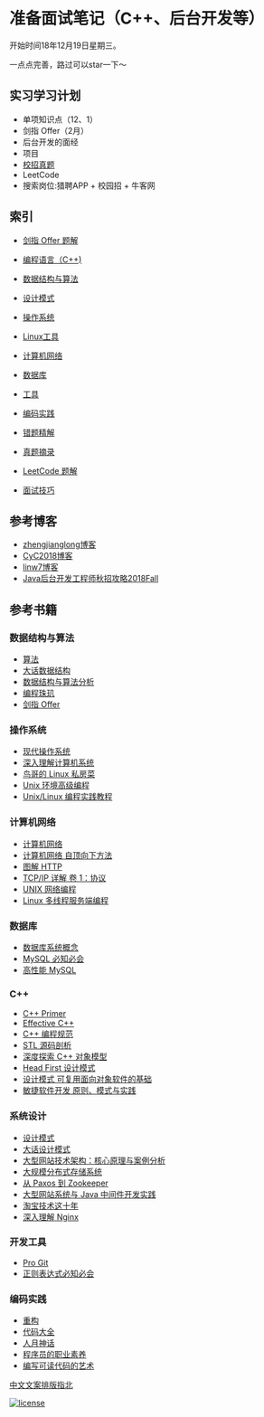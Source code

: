 # 准备面试笔记（C++、后台开发等）

开始时间18年12月19日星期三。

一点点完善，路过可以star一下～

## 实习学习计划

- 单项知识点（12、1）
- 剑指 Offer（2月）
- 后台开发的面经
- 项目
- [校招真题](https://www.nowcoder.com/discuss/68802?type=0&order=0&pos=10&page=1)
- LeetCode
- 搜索岗位:猎聘APP + 校园招 + 牛客网

## 索引

- [剑指 Offer 题解](https://github.com/ChuangLiu727/GetJob/blob/master/剑指offer/剑指offer.md)
- [编程语言（C++)](https://github.com/ChuangLiu727/GetJob/blob/master/C++/C++.md)
- [数据结构与算法](https://github.com/ChuangLiu727/GetJob/blob/master/数据结构与算法/数据结构与算法.md)
- [设计模式](https://github.com/ChuangLiu727/GetJob/blob/master/设计模式/设计模式.md)

- [操作系统](https://github.com/linw7/Skill-Tree/blob/master/操作系统.md)
- [Linux工具](https://github.com/linw7/Skill-Tree/blob/master/Linux工具.md)
- [计算机网络](https://github.com/linw7/Skill-Tree/blob/master/计算机网络.md)
- [数据库](https://github.com/linw7/Skill-Tree/blob/master/数据库.md)
- [工具](https://github.com/CyC2018/CS-Notes#hammer-%E5%B7%A5%E5%85%B7)
- [编码实践](https://github.com/CyC2018/CS-Notes#speak_no_evil-%E7%BC%96%E7%A0%81%E5%AE%9E%E8%B7%B5)
- [错题精解](https://github.com/linw7/Skill-Tree/blob/master/错题精解.md)
- [真题摘录](https://github.com/linw7/Skill-Tree/blob/master/真题摘录.md)
- [LeetCode 题解](https://github.com/CyC2018/CS-Notes/blob/master/docs/notes/Leetcode%20%E9%A2%98%E8%A7%A3.md)
- [面试技巧](https://github.com/ChuangLiu727/GetJob/blob/master/面试技巧.md)

## 参考博客

- [zhengjianglong博客](https://zhengjianglong.gitbooks.io/note-of-interview/content/)
- [CyC2018博客](https://github.com/CyC2018/CS-Notes)
- [linw7博客](https://github.com/linw7/Skill-Tree)
- [Java后台开发工程师秋招攻略2018Fall](http://williamsun.cn/2018/06/02/Java%E5%90%8E%E5%8F%B0%E5%BC%80%E5%8F%91%E5%B7%A5%E7%A8%8B%E5%B8%88%E7%A7%8B%E6%8B%9B%E6%94%BB%E7%95%A52018Fall/)

## 参考书籍

### 数据结构与算法

- [算法](https://book.douban.com/subject/19952400/)
- [大话数据结构](https://book.douban.com/subject/6424904/)
- [数据结构与算法分析](https://book.douban.com/subject/3351237/)
- [编程珠玑](https://book.douban.com/subject/3227098/)
- [剑指 Offer](https://book.douban.com/subject/25910559/)

### 操作系统

- [现代操作系统](https://book.douban.com/subject/3852290/)
- [深入理解计算机系统](https://book.douban.com/subject/26912767/)
- [鸟哥的 Linux 私房菜](https://book.douban.com/subject/4889838/)
- [Unix 环境高级编程](https://book.douban.com/subject/25900403/)
- [Unix/Linux 编程实践教程](https://book.douban.com/subject/1219329/)

### 计算机网络

- [计算机网络](https://book.douban.com/subject/2970300/)
- [计算机网络 自顶向下方法](https://book.douban.com/subject/1391207/)
- [图解 HTTP](https://book.douban.com/subject/25863515/)
- [TCP/IP 详解 卷 1：协议](https://book.douban.com/subject/1088054/)
- [UNIX 网络编程](https://book.douban.com/subject/1500149/)
- [Linux 多线程服务端编程](https://book.douban.com/subject/20471211/)

### 数据库

- [数据库系统概念](https://book.douban.com/subject/10548379/)
- [MySQL 必知必会](https://book.douban.com/subject/3354490/)
- [高性能 MySQL](https://book.douban.com/subject/23008813/)

### C++

- [C++ Primer](https://book.douban.com/subject/25708312/)
- [Effective C++](https://book.douban.com/subject/1842426/)
- [C++ 编程规范](https://book.douban.com/subject/1480481/)
- [STL 源码剖析](https://book.douban.com/subject/1110934/)
- [深度探索 C++ 对象模型](https://book.douban.com/subject/1091086/)
- [Head First 设计模式](https://book.douban.com/subject/2243615/)
- [设计模式 可复用面向对象软件的基础](https://book.douban.com/subject/1052241/)
- [敏捷软件开发 原则、模式与实践](https://book.douban.com/subject/1140457/)

### 系统设计

- [设计模式](https://book.douban.com/subject/1052241/)
- [大话设计模式](https://book.douban.com/subject/2334288/)
- [大型网站技术架构：核心原理与案例分析](https://book.douban.com/subject/25723064/)
- [大规模分布式存储系统](https://book.douban.com/subject/25723658/)
- [从 Paxos 到 Zookeeper](https://book.douban.com/subject/26292004/)
- [大型网站系统与 Java 中间件开发实践](https://book.douban.com/subject/25867042/)
- [淘宝技术这十年](https://book.douban.com/subject/24335672/)
- [深入理解 Nginx](https://book.douban.com/subject/22793675/)

### 开发工具

- [Pro Git](https://git-scm.com/book/zh/v2)
- [正则表达式必知必会](https://book.douban.com/subject/2269648/)

### 编码实践

- [重构](https://book.douban.com/subject/4262627/)
- [代码大全](https://book.douban.com/subject/1477390/)
- [人月神话](https://book.douban.com/subject/1102259/)
- [程序员的职业素养](https://book.douban.com/subject/11614538/)
- [编写可读代码的艺术](https://book.douban.com/subject/10797189/)

[中文文案排版指北](https://mazhuang.org/wiki/chinese-copywriting-guidelines/)

[![license](https://img.shields.io/github/license/mashape/apistatus.svg)](https://opensource.org/licenses/MIT)
